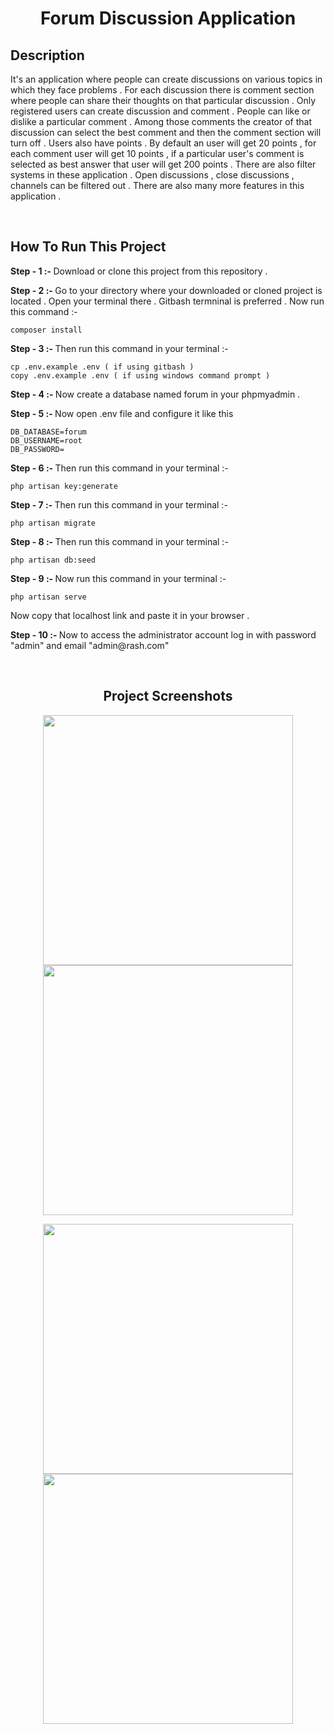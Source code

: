 <h1 align="center">Forum Discussion Application</h1>

## Description

<p>It's an application where people can create discussions on various topics in which they face problems . For each discussion there is comment section where people can share their thoughts on that particular discussion . Only registered users can create discussion and comment . People can like or dislike a particular comment . Among those comments the creator of that discussion can select the best comment and then the comment section will turn off . Users also have points . By default an user will get 20 points , for each comment user will get 10 points , if a particular user's comment is selected as best answer that user will get 200 points . There are also filter systems in these application . Open discussions , close discussions , channels can be filtered out . There are also many more features in this application . </p>
<br>

## How To Run This Project

<p><b> Step - 1 :- </b> Download or clone this project from this repository . </p>

<p><b> Step - 2 :- </b> Go to your directory where your downloaded or cloned project is located . Open your terminal there . Gitbash termninal is preferred . Now run this command :- </p>

```
composer install 
```

<p><b> Step - 3 :- </b> Then run this command in your terminal :-  </p>

```
cp .env.example .env ( if using gitbash )
copy .env.example .env ( if using windows command prompt )
```

<p><b> Step - 4 :- </b> Now create a database named forum in your phpmyadmin . </p>

<p><b> Step - 5 :- </b> Now open .env file and configure it like this  </p>

```
DB_DATABASE=forum
DB_USERNAME=root
DB_PASSWORD= 
```

<p><b> Step - 6 :- </b> Then run this command in your terminal :-  </p>

```
php artisan key:generate
```

<p><b> Step - 7 :- </b> Then run this command in your terminal :-  </p>

```
php artisan migrate
```

<p><b> Step - 8 :- </b> Then run this command in your terminal :-  </p>

```
php artisan db:seed 
```

<p><b> Step - 9 :- </b> Now run this command in your terminal :-  </p>

```
php artisan serve
```
Now copy that localhost link and paste it in your browser .

<p><b> Step - 10 :- </b> Now to access the administrator account log in with password "admin" and email "admin@rash.com" </p>
<br>


<h2 align="center">Project Screenshots</h2>

<p align="center">
  <img src="screenshots/forum1.JPG" width="400">
  <img src="screenshots/forum2.JPG" width="400">
</p>

<p align="center">
  <img src="screenshots/forum3.JPG" width="400">
  <img src="screenshots/forum4.JPG" width="400">
</p>  

